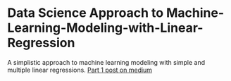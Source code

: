 # Data Science Approach to Machine-Learning-Modeling-with-Linear-Regression
A simplistic approach to machine learning modeling with simple and multiple linear regressions.
[Part 1 post on medium](https://tiamiyu.medium.com/simplistic-approach-to-machine-learning-modeling-in-data-science-part-1-f2a97987d0f0)
